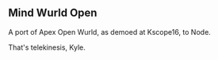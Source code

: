 Mind Wurld Open
---------------

A port of Apex Open Wurld, as demoed at Kscope16, to Node.

That's telekinesis, Kyle.

